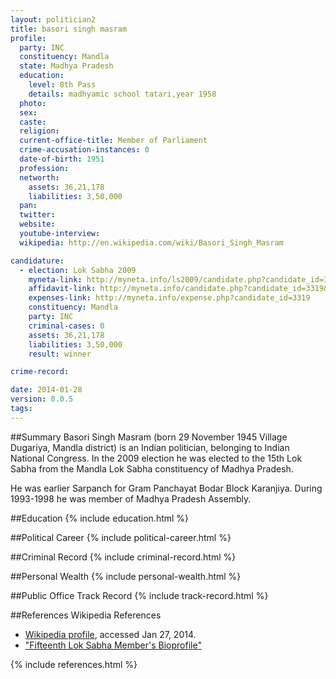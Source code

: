 ```yaml
---
layout: politician2
title: basori singh masram
profile: 
  party: INC
  constituency: Mandla
  state: Madhya Pradesh
  education: 
    level: 8th Pass
    details: madhyamic school tatari,year 1958
  photo: 
  sex: 
  caste: 
  religion: 
  current-office-title: Member of Parliament
  crime-accusation-instances: 0
  date-of-birth: 1951
  profession: 
  networth: 
    assets: 36,21,178
    liabilities: 3,50,000
  pan: 
  twitter: 
  website: 
  youtube-interview: 
  wikipedia: http://en.wikipedia.com/wiki/Basori_Singh_Masram

candidature: 
  - election: Lok Sabha 2009
    myneta-link: http://myneta.info/ls2009/candidate.php?candidate_id=3319
    affidavit-link: http://myneta.info/candidate.php?candidate_id=3319&scan=original
    expenses-link: http://myneta.info/expense.php?candidate_id=3319
    constituency: Mandla 
    party: INC
    criminal-cases: 0
    assets: 36,21,178
    liabilities: 3,50,000
    result: winner 

crime-record: 

date: 2014-01-28
version: 0.0.5
tags: 
---
```

##Summary
Basori Singh Masram (born 29 November 1945 Village Dugariya, Mandla district) is an Indian politician, belonging to Indian National Congress. In the 2009 election he was elected to the 15th Lok Sabha from the Mandla Lok Sabha constituency of Madhya Pradesh.

He was earlier Sarpanch for Gram Panchayat Bodar Block Karanjiya. During 1993-1998 he was member of Madhya Pradesh Assembly.


##Education
{% include education.html %}


##Political Career
{% include political-career.html %}


##Criminal Record
{% include criminal-record.html %}


##Personal Wealth
{% include personal-wealth.html %}


##Public Office Track Record
{% include track-record.html %}


##References
Wikipedia References
- [Wikipedia profile]({{page.profile.wikipedia}}), accessed Jan 27, 2014.
- ["Fifteenth Lok Sabha Member's Bioprofile"][wiki1]

[wiki1]: http://164.100.47.132/LssNew/Members/Biography.aspx?mpsno=4514


{% include references.html %}